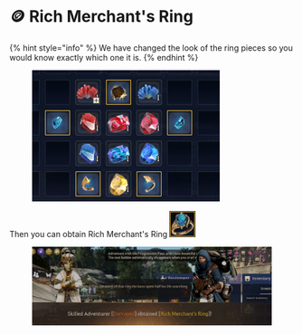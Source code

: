 # 🪙 Rich Merchant's Ring

{% hint style="info" %}
We have changed the look of the ring pieces so you would know exactly which one it is.
{% endhint %}

<figure><img src="../../.gitbook/assets/{67B7AE4C-EFCD-4078-A61A-A585186D6DE2}.png" alt=""><figcaption></figcaption></figure>

Then you can obtain Rich Merchant's Ring ![](../../.gitbook/assets/{B959F518-C977-4AB9-98AA-3036856F83A2}.png)

<figure><img src="../../.gitbook/assets/{410AD061-AE13-4D8E-8117-ED0FF86A38FA}.png" alt=""><figcaption></figcaption></figure>
